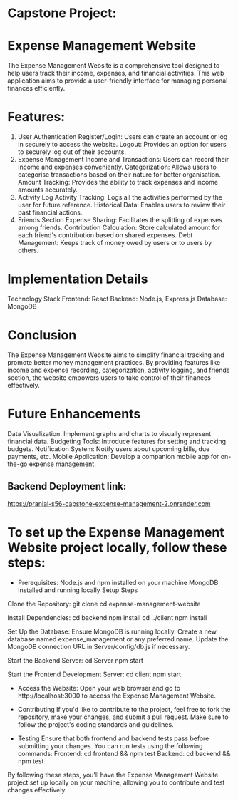 # Capstone Project:

# Expense Management Website

The Expense Management Website is a comprehensive tool designed to help users track their income, expenses, and financial activities. This web application aims to provide a user-friendly interface for managing personal finances efficiently.

# Features:

1. User Authentication
   Register/Login: Users can create an account or log in securely to access the website.
   Logout: Provides an option for users to securely log out of their accounts.
2. Expense Management
   Income and Transactions: Users can record their income and expenses conveniently.
   Categorization: Allows users to categorise transactions based on their nature for better organisation.
   Amount Tracking: Provides the ability to track expenses and income amounts accurately.
3. Activity Log
   Activity Tracking: Logs all the activities performed by the user for future reference.
   Historical Data: Enables users to review their past financial actions.
4. Friends Section
   Expense Sharing: Facilitates the splitting of expenses among friends.
   Contribution Calculation: Store calculated amount for each friend's contribution based on shared expenses.
   Debt Management: Keeps track of money owed by users or to users by others.

# Implementation Details

Technology Stack
Frontend: React
Backend: Node.js, Express.js
Database: MongoDB

# Conclusion

The Expense Management Website aims to simplify financial tracking and promote better money management practices. By providing features like income and expense recording, categorization, activity logging, and friends section, the website empowers users to take control of their finances effectively.

# Future Enhancements

Data Visualization:
Implement graphs and charts to visually represent financial data.
Budgeting Tools:
Introduce features for setting and tracking budgets.
Notification System:
Notify users about upcoming bills, due payments, etc.
Mobile Application:
Develop a companion mobile app for on-the-go expense management.

## Backend Deployment link:

https://pranjal-s56-capstone-expense-management-2.onrender.com

# To set up the Expense Management Website project locally, follow these steps:

- Prerequisites:
  Node.js and npm installed on your machine
  MongoDB installed and running locally
  Setup Steps

Clone the Repository:
git clone [<repository-url>](https://github.com/kalviumcommunity/Pranjal_S56_Capstone_expense_management.git)
cd expense-management-website

Install Dependencies:
cd backend
npm install
cd ../client
npm install

Set Up the Database:
Ensure MongoDB is running locally.
Create a new database named expense_management or any preferred name.
Update the MongoDB connection URL in Server/config/db.js if necessary.

Start the Backend Server:
cd Server
npm start

Start the Frontend Development Server:
cd client
npm start

- Access the Website:
  Open your web browser and go to http://localhost:3000 to access the Expense Management Website.

- Contributing
  If you'd like to contribute to the project, feel free to fork the repository, make your changes, and submit a pull request. Make sure to follow the project's coding standards and guidelines.

- Testing
  Ensure that both frontend and backend tests pass before submitting your changes.
  You can run tests using the following commands:
  Frontend: cd frontend && npm test
  Backend: cd backend && npm test

By following these steps, you'll have the Expense Management Website project set up locally on your machine, allowing you to contribute and test changes effectively.
